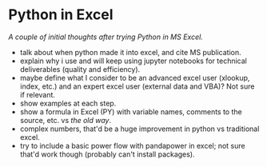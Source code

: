# Python in Excel

*A couple of initial thoughts after trying Python in MS Excel.*

 * talk about when python made it into excel, and cite MS publication.
 * explain why i use and will keep using jupyter notebooks for technical deliverables (quality and efficiency).
 * maybe define what I consider to be an advanced excel user (xlookup, index, etc.) and an expert excel user (external data and VBA)? Not sure if relevant.
 * show examples at each step.
 * show a formula in Excel (PY) with variable names, comments to the source, etc. vs *the old way*.
 * complex numbers, that'd be a huge improvement in python vs traditional excel.
 * try to include a basic power flow with pandapower in excel; not sure that'd work though (probably can't install packages).
